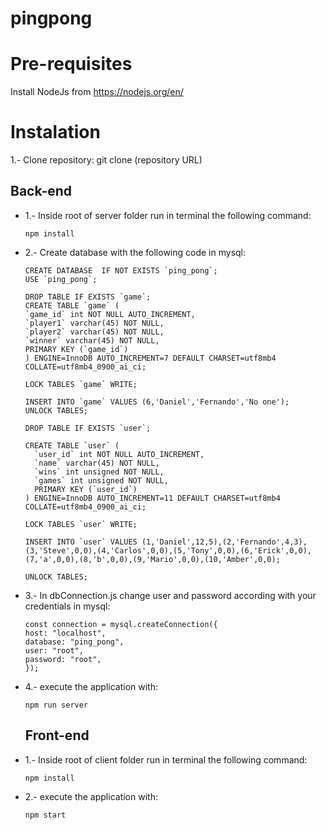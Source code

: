 # pingpong

# Pre-requisites

  Install NodeJs from https://nodejs.org/en/

# Instalation

1.- Clone repository:
  git clone (repository URL)

## Back-end

- 1.- Inside root of server folder run in terminal the following command:
  ```
  npm install
  ```

- 2.- Create database with the following code in mysql:
  ```
  CREATE DATABASE  IF NOT EXISTS `ping_pong`;
  USE `ping_pong`;
  
  DROP TABLE IF EXISTS `game`;
  CREATE TABLE `game` (
  `game_id` int NOT NULL AUTO_INCREMENT,
  `player1` varchar(45) NOT NULL,
  `player2` varchar(45) NOT NULL,
  `winner` varchar(45) NOT NULL,
  PRIMARY KEY (`game_id`)
  ) ENGINE=InnoDB AUTO_INCREMENT=7 DEFAULT CHARSET=utf8mb4 COLLATE=utf8mb4_0900_ai_ci;
  
  LOCK TABLES `game` WRITE;
  
  INSERT INTO `game` VALUES (6,'Daniel','Fernando','No one');
  UNLOCK TABLES;
  
  DROP TABLE IF EXISTS `user`;

  CREATE TABLE `user` (
    `user_id` int NOT NULL AUTO_INCREMENT,
    `name` varchar(45) NOT NULL,
    `wins` int unsigned NOT NULL,
    `games` int unsigned NOT NULL,
    PRIMARY KEY (`user_id`)
  ) ENGINE=InnoDB AUTO_INCREMENT=11 DEFAULT CHARSET=utf8mb4 COLLATE=utf8mb4_0900_ai_ci;
  
  LOCK TABLES `user` WRITE;

  INSERT INTO `user` VALUES (1,'Daniel',12,5),(2,'Fernando',4,3),(3,'Steve',0,0),(4,'Carlos',0,0),(5,'Tony',0,0),(6,'Erick',0,0),(7,'a',0,0),(8,'b',0,0),(9,'Mario',0,0),(10,'Amber',0,0);

  UNLOCK TABLES;
  ```
  
- 3.- In dbConnection.js change user and password according with your credentials in mysql:
  ```
  const connection = mysql.createConnection({
  host: "localhost",
  database: "ping_pong",
  user: "root",
  password: "root",
  });
  ```

- 4.- execute the application with:
  ```
  npm run server
  ```
  
  ## Front-end

- 1.- Inside root of client folder run in terminal the following command:
  ```
  npm install
  ```
  
- 2.- execute the application with:
  ```
  npm start
  ```
